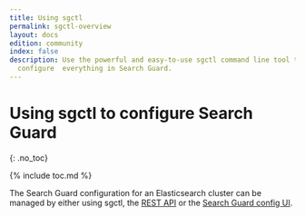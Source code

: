 ```yaml
---
title: Using sgctl
permalink: sgctl-overview
layout: docs
edition: community
index: false
description: Use the powerful and easy-to-use sgctl command line tool to manage and
  configure  everything in Search Guard.
---
```

<!---
Copyright 2022 floragunn GmbH
-->

# Using sgctl to configure Search Guard
{: .no_toc}

{% include toc.md %}

The Search Guard configuration for an Elasticsearch cluster can be managed by either using sgctl, the [REST API](rest-api) or the [Search Guard config UI](configuration-gui).

